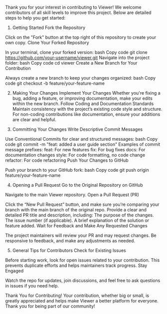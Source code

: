 Thank you for your interest in contributing to Viewer! We welcome contributors of all skill levels to improve this project. Below are detailed steps to help you get started:

1. Getting Started
Fork the Repository

Click on the "Fork" button at the top right of this repository to create your own copy.
Clone Your Forked Repository

In your terminal, clone your forked version:
bash
Copy code
git clone https://github.com/your-username/viewer.git
Navigate into the project folder:
bash
Copy code
cd viewer
Create a New Branch for Your Contribution

Always create a new branch to keep your changes organized:
bash
Copy code
git checkout -b feature/your-feature-name

  2. Making Your Changes
Implement Your Changes
Whether you're fixing a bug, adding a feature, or improving documentation, make your edits within the new branch.
Follow Coding and Documentation Standards
Maintain consistency with the project’s existing code style and structure.
For non-coding contributions like documentation, ensure your additions are clear and helpful.

  3. Committing Your Changes
Write Descriptive Commit Messages

Use Conventional Commits for clear and structured messages:
bash
Copy code
git commit -m "feat: added a user guide section"
Examples of commit message prefixes:
feat: For new features
fix: For bug fixes
docs: For documentation changes
style: For code formatting, no code change
refactor: For code refactoring
Push Your Changes to GitHub

Push your branch to your GitHub fork:
bash
Copy code
git push origin feature/your-feature-name

  4. Opening a Pull Request
Go to the Original Repository on GitHub

Navigate to the main Viewer repository.
Open a Pull Request (PR)

Click the “New Pull Request” button, and make sure you’re comparing your branch with the main branch of the original repo.
Provide a clear and detailed PR title and description, including:
The purpose of the changes.
The issue number (if applicable).
A brief explanation of the solution or feature added.
Wait for Feedback and Make Any Requested Changes

The project maintainers will review your PR and may request changes. Be responsive to feedback, and make any adjustments as needed.

  5. General Tips for Contributors
Check for Existing Issues

Before starting work, look for open issues related to your contribution. This prevents duplicate efforts and helps maintainers track progress.
Stay Engaged

Watch the repo for updates, join discussions, and feel free to ask questions in issues if you need help.

Thank You for Contributing!
Your contribution, whether big or small, is greatly appreciated and helps make Viewer a better platform for everyone. Thank you for being part of our community!

